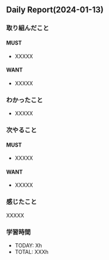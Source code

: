 ## Daily Report(2024-01-13)
### 取り組んだこと
#### MUST
- XXXXX
#### WANT
- XXXXX
### わかったこと
- XXXXX
### 次やること
#### MUST
- XXXXX
#### WANT
- XXXXX
### 感じたこと
XXXXX
### 学習時間
- TODAY: Xh
- TOTAL: XXXh
